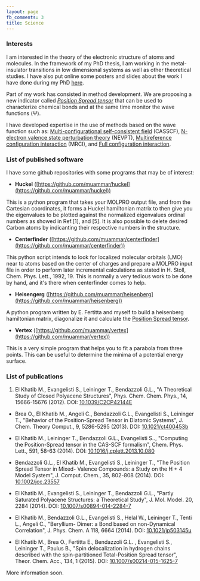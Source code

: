 ```yaml
---
layout: page
fb_comments: 3
title: Science
---
```


### Interests

I am interested in the theory of the electronic structure of atoms and
molecules. In the framework of my PhD thesis, I am working in the
metal-insulator transitions in low dimensional systems as well as other
theoretical studies. I have also put online some posters and slides about the
work I have done during my PhD [here](http://muammar.me/files/chemistry/).

Part of my work has consisted in method development. We are proposing a new
indicator called *[Position Spread tensor](https://en.wikipedia.org/wiki/Total_Position_Spread)* that can be used to characterize
chemical bonds and at the same time monitor the wave functions (Ψ).

I have developed expertise in the use of methods based on the wave function
such as: [Multi-configurational self-consistent
field](http://en.wikipedia.org/wiki/Multi-configurational_self-consistent_field)
(CASSCF), [N-electron valence state
perturbation theory](http://en.wikipedia.org/wiki/N-electron_valence_state_perturbation_theory)
(NEVPT), [Multireference configuration
interaction](http://en.wikipedia.org/wiki/Multireference_configuration_interaction)
(MRCI), and [Full configuration
interaction](http://en.wikipedia.org/wiki/Full_configuration_interaction).


### List of published software

I have some github repositories with some programs that may be of interest:

- **Huckel** ([https://github.com/muammar/huckel](https://github.com/muammar/huckel))

This is a python program that takes your MOLPRO output file, and from the
Cartesian coordinates, it forms a Huckel hamiltonian matrix to then give you
the eigenvalues to be plotted against the normalized eigenvalues ordinal
numbers as showed in Ref.[1], and [5]. It is also possible to delete desired
Carbon atoms by indicanting their respective numbers in the structure.

- **Centerfinder** ([https://github.com/muammar/centerfinder](https://github.com/muammar/centerfinder))

This python script intends to look for localized molecular orbitals (LMO)
near to atoms based on the center of charges and prepare a MOLPRO input
file in order to perform later incremental calculations as stated in H.
Stoll, Chem. Phys. Lett., 1992, 19. This is normally a very tedious work to
be done by hand, and it's there when centerfinder comes to help.

- **Heisengerg** ([https://github.com/muammar/heisenberg](https://github.com/muammar/heisenberg))

A python program written by E. Fertitta and myself to build a heisenberg
hamiltonian matrix, diagonalize it and calculate the  [Position Spread
tensor](https://en.wikipedia.org/wiki/Total_Position_Spread).

- **Vertex** ([https://github.com/muammar/vertex](https://github.com/muammar/vertex))

This is a very simple program that helps you to fit a parabola from three
points. This can be useful to determine the minima of a potential energy
surface.

### List of publications

1.  El Khatib M., Evangelisti S., Leininger T., Bendazzoli G.L., "A Theoretical Study of Closed Polyacene Structures", Phys. Chem. Chem. Phys., 14, 15666-15676 (2012).  DOI: [10.1039/C2CP42144E](http://dx.doi.org/10.1039/C2CP42144E)

-  Brea O., El Khatib M., Angeli C., Bendazzoli G.L., Evangelisti S., Leininger T., "Behavior of the Position-Spread Tensor in Diatomic Systems", J.  Chem. Theory Comput., 9, 5286-5295 (2013).  DOI: [10.1021/ct400453b](http://dx.doi.org/10.1021/ct400453b)

-  El Khatib M., Leininger T., Bendazzoli G.L., Evangelisti S.., "Computing the Position-Spread tensor in the CAS-SCF formalism", Chem. Phys. Lett., 591, 58-63 (2014).  DOI: [10.1016/j.cplett.2013.10.080](http://dx.doi.org/10.1016/j.cplett.2013.10.080)

-  Bendazzoli G.L., El Khatib M., Evangelisti S., Leininger T., "The Position Spread Tensor in Mixed- Valence Compounds: a Study on the H + 4 Model System", J. Comput. Chem., 35, 802-808 (2014). DOI: [10.1002/jcc.23557](http://dx.doi.org/10.1002/jcc.23557)

-  El Khatib M., Evangelisti S., Leininger T., Bendazzoli G.L., "Partly Saturated Polyacene Structures: a Theoretical Study", J. Mol. Model. 20, 2284 (2014).  DOI: [10.1007/s00894-014-2284-7](http://dx.doi.org/10.1007/s00894-014-2284-7)

-  El Khatib M., Bendazzoli G.L., Evangelisti S., Helal W., Leininger T., Tenti L., Angeli C., "Beryllium- Dimer: a Bond based on non-Dynamical Correlation", J. Phys. Chem. A 118, 6664 (2014). DOI: [10.1021/jp503145u](http://dx.doi.org/10.1021/jp503145u)

- El Khatib M., Brea O., Fertitta E., Bendazzoli G.L. , Evangelisti S., Leininger T., Paulus B., "Spin delocalization in hydrogen chains described with the spin-partitioned Total-Position Spread tensor", Theor. Chem. Acc., 134, 1 (2015).  DOI: [10.1007/s00214-015-1625-7](http://dx.doi.org/10.1007/s00214-015-1625-7)

More information soon.

<script async src="//pagead2.googlesyndication.com/pagead/js/adsbygoogle.js"></script>
<!-- leaderboardmuammar -->
<ins class="adsbygoogle"
     style="display:inline-block;width:728px;height:90px"
     data-ad-client="ca-pub-5821724605404798"
     data-ad-slot="7598110701"></ins>
<script>
               (adsbygoogle = window.adsbygoogle || []).push({});
</script>
